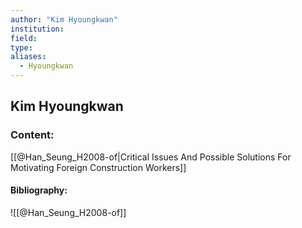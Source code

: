 ```yaml
---
author: "Kim Hyoungkwan"
institution:
field:
type:
aliases:
  - Hyoungkwan
---
```


## Kim Hyoungkwan

### Content:
[[@Han_Seung_H2008-of|Critical Issues And Possible Solutions For Motivating Foreign Construction Workers]]

#### Bibliography:

![[@Han_Seung_H2008-of]]